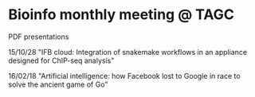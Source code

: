 # Bioinfo monthly meeting @ TAGC

PDF presentations 

15/10/28
"IFB cloud: Integration of snakemake workflows in an appliance designed for ChIP-seq analysis"

16/02/18
"Artificial intelligence: how Facebook lost to Google in race to solve the ancient game of Go"
